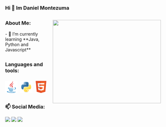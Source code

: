 <h3 text-align="center"> Hi 👋 Im Daniel Montezuma </h3>

##

<div id="header" >
<img src=https://media.giphy.com/media/ZVik7pBtu9dNS/giphy.gif width="350" height="270" align="right"/>
<h3 text-align = "left"> About Me:</h3>
- 🌱 I’m currently learning **Java, Python and Javascript**

</div>

##

<div> 
<h3> Languages and tools: <h3/>
<div>
  <img src="https://github.com/devicons/devicon/blob/master/icons/java/java-original.svg" title="Java" alt="Java" width="40" height="40"/>&nbsp
  <img src="https://github.com/devicons/devicon/blob/master/icons/python/python-original.svg"  title="Python" alt="Python" width="40" height="40"/>&nbsp
  <img src="https://github.com/devicons/devicon/blob/master/icons/html5/html5-original.svg" width="40" height="40"/>&nbsp
</div>

##

### 📫 Social Media:
<div> 
  <a href = "mailto:danielm110417@gmail.com"><img src="https://img.shields.io/badge/-Gmail-%23333?style=for-the-badge&logo=gmail&logoColor=white" target="_blank"></a>
  <a href="" target="_blank"><img src="https://img.shields.io/badge/-LinkedIn-%230077B5?style=for-the-badge&logo=linkedin&logoColor=white" target="_blank"></a> 
  <a href="https://www.instagram.com/danielms_11/" target="_blank"><img src="https://img.shields.io/badge/-Instagram-%23E4405F?style=for-the-badge&logo=instagram&logoColor=white" target="_blank"></a>
</div>

